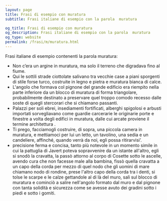 ```yaml
---
layout: page
title: Frasi di esempio con muratura 
subtitle: Frasi italiane di esempio con la parola  muratura

og_title: Frasi di esempio con muratura 
og_description: Frasi italiane di esempio con la parola  muratura
og_type: website
permalink: /frasi/m/muratura.html
---
```


Frasi italiane di esempio contenenti la parola muratura:


- Non c’era un argine in muratura, ma solo il terreno che digradava fino al fiume.
- Qui le sottili strade ciottolate salivano tra vecchie case a piani sporgenti di stile forse turco, costruite in legno e pietra e muratura bianca di calce.
- L'angolo che formava col pignone del grande edificio era riempito nella parte inferiore da un blocco di muratura di forma triangolare, probabilmente destinato a preservare quel troppo comodo recesso dalle soste di quegli stercorari che si chiamano passanti.
- Palazzi per soli ebrei, insediamenti fortificati, alberghi spigolosi e arbusti importati sorvegliavano come guardie carcerarie le originarie porte e finestre a volta degli edifici in muratura, dalle cui arcate proviene il termine architettura .
- Ti prego, facciamogli costruire, di sopra, una piccola camera in muratura, e mettiamoci per lui un letto, un tavolino, una sedia e un candeliere, affinché, quando verrà da noi, egli possa ritirarvisi’.
- precisione ferma e concisa, tanto più notevole in un momento simile in cui la pattuglia di Javert poteva sopravvenire da un istante all'altro, egli si snodò la cravatta, la passò attorno al corpo di Cosette sotto le ascelle, avendo cura che non facesse male alla bambina, fissò quella cravatta a un capo della corda per mezzo di quel nodo che gli uomini di mare chiamano nodo di rondine, prese l'altro capo della corda tra i denti, si tolse le scarpe e le calze gettandole al di là del muro, salì sul blocco di muratura e cominciò a salire nell'angolo formato dal muro e dal pignone con tanta solidità e sicurezza come se avesse avuto dei gradini sotto i piedi e sotto i gomiti.

